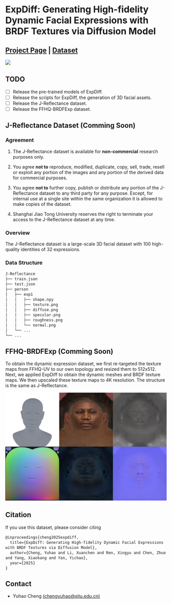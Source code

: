 # ExpDiff: Generating High-fidelity Dynamic Facial Expressions with BRDF Textures via Diffusion Model
##  [Project Page](https://cyh-sj.github.io/expdiff/) | [Dataset](https://github.com/cyh-sj/expdiff)

<img src="assets/teaser.png" /> 

## TODO
- [ ] Release the pre-trained models of ExpDiff.
- [ ] Release the scripts for ExpDiff, the generation of 3D facial assets.
- [ ] Release the J-Reflectance dataset.
- [ ] Release the FFHQ-BRDFExp dataset.

## J-Reflectance Dataset (Comming Soon)
### Agreement

1. The J-Reflectance dataset is available for **non-commercial** research purposes only.

2. You agree **not to** reproduce, modified, duplicate, copy, sell, trade, resell or exploit any portion of the images and any portion of the derived data for commercial purposes.

3. You agree **not to** further copy, publish or distribute any portion of the J-Reflectance dataset to any third party for any purpose. Except, for internal use at a single site within the same organization it is allowed to make copies of the dataset.

4. Shanghai Jiao Tong University reserves the right to terminate your access to the J-Reflectance dataset at any time.


### Overview
The J-Reflectance dataset is a large-scale 3D facial dataset with 100 high-quality identities of 32 expressions.

### Data Structure
```
J-Reflectance
├── train.json
├── test.json
├── person
│   ├── exp1
│   │   ├── shape.npy
│   │   ├── texture.png
│   │   ├── diffuse.png
│   │   ├── specular.png
│   │   ├── roughness.png
│   │   └── normal.png
│   └── ...
└── ...
```


## FFHQ-BRDFExp (Comming Soon)
To obtain the dynamic expression dataset, we first re-targeted the texture maps from FFHQ-UV to our own topology and resized them to 512x512. Next, we applied ExpDiff to obtain the dynamic meshes and BRDF texture maps. We then upscaled these texture maps to 4K resolution. The structure is the same as J-Reflectance.


<img src="assets/ffhq-brdfexp.png" /> 


## Citation
If you use this dataset, please consider citing
```
@inproceedings{cheng2025expdiff,
  title={ExpDiff: Generating High-fidelity Dynamic Facial Expressions with BRDF Textures via Diffusion Model},
  author={Cheng, Yuhao and Li, Xuanchen and Ren, Xingyu and Chen, Zhuo and Yang, Xiaokang and Yan, Yichao},
  year={2025}
}
```

## Contact
- Yuhao Cheng [(chengyuhao@sjtu.edu.cn)](chengyuhao@sjtu.edu.cn)